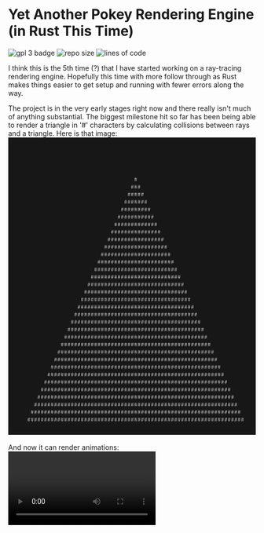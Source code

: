 # Yet Another Pokey Rendering Engine (in Rust This Time)

![gpl 3 badge](https://img.shields.io/badge/license-GPL%203.0-blue)
![repo size](https://img.shields.io/github/repo-size/PokeyOne/yapre)
![lines of code](https://img.shields.io/badge/lines%20of%20rust-1344-informational)

I think this is the 5th time (?) that I have started working on a ray-tracing
rendering engine. Hopefully this time with more follow through as Rust makes
things easier to get setup and running with fewer errors along the way.

The project is in the very early stages right now and there really isn't much
of anything substantial. The biggest milestone hit so far has been being able
to render a triangle in '#' characters by calculating collisions between rays
and a triangle. Here is that image:
![first triangle](readme_resources/first_triangle.png)

And now it can render animations:
![first animation](readme_resources/first_animation.mov)

